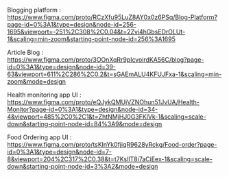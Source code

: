 Blogging  platform : https://www.figma.com/proto/RCzXfu95LuZ8AY0x0z6PSq/Blog-Platform?page-id=0%3A1&type=design&node-id=256-1695&viewport=-251%2C308%2C0.04&t=2Zvi4hGbsEDrOLUt-1&scaling=min-zoom&starting-point-node-id=256%3A1695


Article Blog : https://www.figma.com/proto/3OOnXqRr9pIcvoirdKA56C/blog?page-id=0%3A1&type=design&node-id=39-63&viewport=611%2C286%2C0.2&t=sGAEmALU4KFUJFxa-1&scaling=min-zoom&mode=design


Health monitoring app UI : https://www.figma.com/proto/eQJykQMUjVZNOhun51JvUA/Health-Monitor?page-id=0%3A1&type=design&node-id=34-4&viewport=485%2C0%2C1&t=ZhtNMjHJ0G3FKlVk-1&scaling=scale-down&starting-point-node-id=84%3A9&mode=design


Food Ordering app UI : https://www.figma.com/proto/tsKlnYk0fjiqR9628yRckg/Food-order?page-id=0%3A1&type=design&node-id=7-8&viewport=204%2C317%2C0.38&t=t7KslIT8i7aCiEex-1&scaling=scale-down&starting-point-node-id=3%3A2&mode=design

